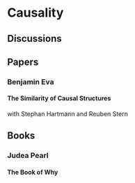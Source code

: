 # Causality


## Discussions

## Papers

### Benjamin Eva

#### The Similarity of Causal Structures 

with Stephan Hartmann and Reuben Stern


## Books

### Judea Pearl

#### The Book of Why

